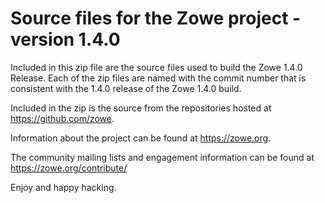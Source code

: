 # Source files for the Zowe project - version 1.4.0

Included in this zip file are the source files used to build the Zowe 1.4.0 Release.
Each of the zip files are named with the commit number that is consistent with the 1.4.0
release of the Zowe 1.4.0 build.

Included in the zip is the source from the repositories hosted at https://github.com/zowe.

Information about the project can be found at https://zowe.org.

The community mailing lists and engagement information can be found at https://zowe.org/contribute/

Enjoy and happy hacking.